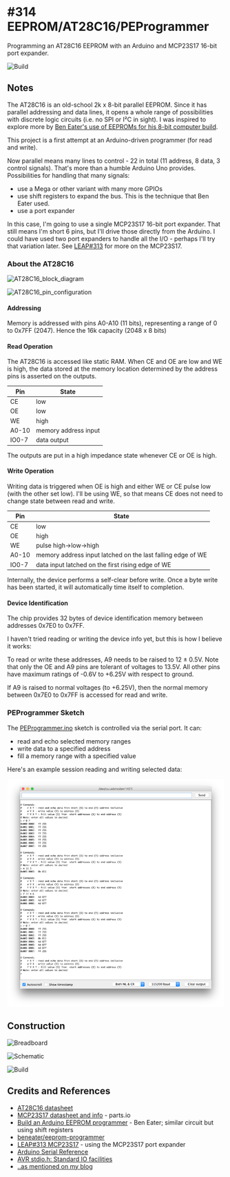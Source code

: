 # #314 EEPROM/AT28C16/PEProgrammer

Programming an AT28C16 EEPROM with an Arduino and MCP23S17 16-bit port expander.

![Build](./assets/PEProgrammer_build.jpg?raw=true)

## Notes

The AT28C16 is an old-school 2k x 8-bit parallel EEPROM. Since it has parallel addressing and data lines,
it opens a whole range of possibilities with discrete logic circuits (i.e. no SPI or I²C in sight).
I was inspired to explore more by [Ben Eater's use of EEPROMs for his 8-bit computer build](https://youtu.be/K88pgWhEb1M).

This project is a first attempt at an Arduino-driven programmer (for read and write).

Now parallel means many lines to control - 22 in total (11 address, 8 data, 3 control signals).
That's more than a humble Arduino Uno provides. Possibilities for handling that many signals:

* use a Mega or other variant with many more GPIOs
* use shift registers to expand the bus. This is the technique that Ben Eater used.
* use a port expander

In this case, I'm going to use a single MCP23S17 16-bit port expander.
That still means I'm short 6 pins, but I'll drive those directly from the Arduino. I could have used two port expanders to handle all the I/O -
perhaps I'll try that variation later. See [LEAP#313](../../../../Electronics101/MCP23S17) for more on the MCP23S17.


### About the AT28C16

![AT28C16_block_diagram](../assets/AT28C16_block_diagram.png?raw=true)

![AT28C16_pin_configuration](../assets/AT28C16_pin_configuration.png?raw=true)

#### Addressing

Memory is addressed with pins A0-A10 (11 bits), representing a range of 0 to 0x7FF (2047).
Hence the 16k capacity (2048 x 8 bits)

#### Read Operation

The AT28C16 is accessed like static RAM.
When CE and OE are low and WE is high, the data stored at the memory location determined by the address pins is asserted on the outputs.

| Pin    | State                |
|--------|----------------------|
| CE     | low                  |
| OE     | low                  |
| WE     | high                 |
| A0-10  | memory address input |
| IO0-7  | data output          |

The outputs are put in a high impedance state whenever CE or OE is high.

#### Write Operation

Writing data is triggered when OE is high and either WE or CE pulse low (with the other set low).
I'll be using WE, so that means CE does not need to change state between read and write.

| Pin    | State                                                       |
|--------|-------------------------------------------------------------|
| CE     | low                                                         |
| OE     | high                                                        |
| WE     | pulse high->low->high                                       |
| A0-10  | memory address input latched on the last falling edge of WE |
| IO0-7  | data input latched on the first rising edge of WE           |

Internally, the device performs a self-clear before write. Once a byte write has been started, it will automatically time itself to completion.

#### Device Identification

The chip provides 32 bytes of device identification memory between addresses 0x7E0 to 0x7FF.

I haven't tried reading or writing the device info yet, but this is how I believe it works:

To read or write these addresses, A9 needs to be raised to 12 ± 0.5V. Note that only the OE and A9 pins are tolerant of voltages to 13.5V.
All other pins have maximum ratings of -0.6V to +6.25V with respect to ground.

If A9 is raised to normal voltages (to +6.25V), then the normal memory between 0x7E0 to 0x7FF is accessed for read and write.


### PEProgrammer Sketch

The [PEProgrammer.ino](./PEProgrammer.ino) sketch is controlled via the serial port. It can:

* read and echo selected memory ranges
* write data to a specified address
* fill a memory range with a specified value

Here's an example session reading and writing selected data:

![console_read_write_fill_example](./assets/console_read_write_fill_example.png?raw=true)


## Construction

![Breadboard](./assets/PEProgrammer_bb.jpg?raw=true)

![Schematic](./assets/PEProgrammer_schematic.jpg?raw=true)

![Build](./assets/PEProgrammer_build.jpg?raw=true)

## Credits and References

* [AT28C16 datasheet](http://www.atmel.com/images/doc0540.pdf)
* [MCP23S17 datasheet and info](http://parts.io/detail/1371552/MCP23S17-E%2FSS) - parts.io
* [Build an Arduino EEPROM programmer](https://youtu.be/K88pgWhEb1M) - Ben Eater; similar circuit but using shift registers
* [beneater/eeprom-programmer](https://github.com/beneater/eeprom-programmer)
* [LEAP#313 MCP23S17](../../../../Electronics101/MCP23S17) - using the MCP23S17 port expander
* [Arduino Serial Reference](https://www.arduino.cc/en/Reference/Serial)
* [AVR stdio.h: Standard IO facilities](http://www.nongnu.org/avr-libc/user-manual/group__avr__stdio.html)
* [..as mentioned on my blog](https://blog.tardate.com/2017/05/leap314-at28c-eeprom-programmer-with-port-expander.html)
